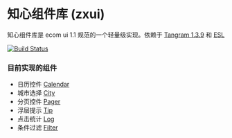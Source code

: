 知心组件库 (zxui)
=====================

知心组件库是 ecom ui 1.1 规范的一个轻量级实现。依赖于 [Tangram 1.3.9](https://github.com/BaiduFE/Tangram-base) 和 [ESL](https://github.com/ecomfe/esl)

[![Build Status](https://travis-ci.org/chriswong/zxui.png?branch=master)](https://travis-ci.org/chriswong/zxui)


### 目前实现的组件

- 日历控件 [Calendar](http://chriswong.github.io/zxui/examples/calendar.html)
- 城市选择 [City](http://chriswong.github.io/zxui/examples/city.html)
- 分页控件 [Pager](http://chriswong.github.io/zxui/examples/pager.html)
- 浮层提示 [Tip](http://chriswong.github.io/zxui/examples/tip.html)
- 点击统计 [Log](http://chriswong.github.io/zxui/examples/log.html)
- 条件过滤 [Filter](http://chriswong.github.io/zxui/examples/filter.html)
